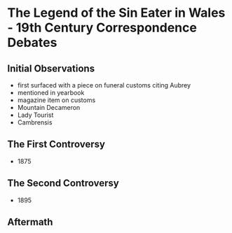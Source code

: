 # The Legend of the Sin Eater in Wales - 19th Century Correspondence Debates


## Initial Observations

- first surfaced with a piece on funeral customs citing Aubrey
- mentioned in yearbook
- magazine item on customs
- Mountain Decameron
- Lady Tourist
- Cambrensis
## The First Controversy

- 1875
## The Second Controversy

- 1895
## Aftermath


